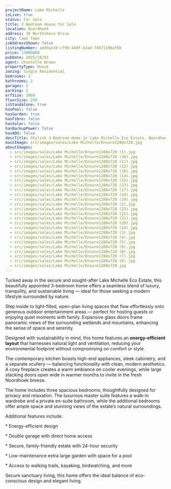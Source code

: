 ```yaml
---
projectName: Lake Michelle
isLive: true
status: For Sale
title: 3 Bedroom House for Sale
location: Noordhoek
address: 30 Northshore Drive
city: Cape Town
isAddressShown: false
listingNumber: add9ae10-cf99-449f-b2ad-7457119baf6b
price: 13800000
pubDate: 2025/10/01
agent: Chantelle Brown
propertyType: House
zoning: Single Residential
bedrooms: 3
bathrooms: 2
garages: 2
parking: 2
erfSize: 1860
floorSize: 250
isStandalone: true
hasPool: false
hasGarden: true
hasFibre: false
hasSolar: false
hasBackupPower: false
hasADU: false
descTitle: Stylish 3-Bedroom Home in Lake Michelle Eco Estate, Noordhoek
mainImage: src/images/sales/Lake Michelle/Ensure1280x720.jpg
aboutImages:
  - src/images/sales/Lake Michelle/Ensure1280x720 (1).jpg
  - src/images/sales/Lake Michelle/Ensure1280x720 (10).jpg
  - src/images/sales/Lake Michelle/Ensure1280x720 (11).jpg
  - src/images/sales/Lake Michelle/Ensure1280x720 (12).jpg
  - src/images/sales/Lake Michelle/Ensure1280x720 (16).jpg
  - src/images/sales/Lake Michelle/Ensure1280x720 (14).jpg
  - src/images/sales/Lake Michelle/Ensure1280x720 (15).jpg
  - src/images/sales/Lake Michelle/Ensure1280x720 (13).jpg
  - src/images/sales/Lake Michelle/Ensure1280x720 (17).jpg
  - src/images/sales/Lake Michelle/Ensure1280x720 (18).jpg
  - src/images/sales/Lake Michelle/Ensure1280x720 (19).jpg
  - src/images/sales/Lake Michelle/Ensure1280x720 (2).jpg
  - src/images/sales/Lake Michelle/Ensure1280x720 (23).jpg
  - src/images/sales/Lake Michelle/Ensure1280x720 (22).jpg
  - src/images/sales/Lake Michelle/Ensure1280x720 (21).jpg
  - src/images/sales/Lake Michelle/Ensure1280x720 (20).jpg
  - src/images/sales/Lake Michelle/Ensure1280x720 (24).jpg
  - src/images/sales/Lake Michelle/Ensure1280x720 (3).jpg
  - src/images/sales/Lake Michelle/Ensure1280x720 (4).jpg
  - src/images/sales/Lake Michelle/Ensure1280x720 (5).jpg
  - src/images/sales/Lake Michelle/Ensure1280x720 (9).jpg
  - src/images/sales/Lake Michelle/Ensure1280x720 (8).jpg
  - src/images/sales/Lake Michelle/Ensure1280x720 (7).jpg
  - src/images/sales/Lake Michelle/Ensure1280x720 (6).jpg
  - src/images/sales/Lake Michelle/Ensure1280x720.jpg
---
```

Tucked away in the secure and sought-after Lake Michelle Eco Estate, this beautifully appointed 3-bedroom home offers a seamless blend of luxury, tranquility, and sustainable living — ideal for those seeking a modern lifestyle surrounded by nature.

Step inside to light-filled, open-plan living spaces that flow effortlessly onto generous outdoor entertainment areas — perfect for hosting guests or enjoying quiet moments with family. Expansive glass doors frame panoramic views of the surrounding wetlands and mountains, enhancing the sense of space and serenity.

Designed with sustainability in mind, this home features an **energy-efficient layout** that harnesses natural light and ventilation, reducing your environmental footprint without compromising on comfort or style.

The contemporary kitchen boasts high-end appliances, sleek cabinetry, and a separate scullery — balancing functionality with clean, modern aesthetics. A cosy fireplace creates a warm ambiance on cooler evenings, while large stacking doors open wide in warmer months to invite in the fresh Noordhoek breeze.

The home includes three spacious bedrooms, thoughtfully designed for privacy and relaxation. The luxurious master suite features a walk-in wardrobe and a private en-suite bathroom, while the additional bedrooms offer ample space and stunning views of the estate’s natural surroundings.

Additional features include:

\* Energy-efficient design

\* Double garage with direct home access

\* Secure, family-friendly estate with 24-hour security

\* Low-maintenance extra large garden with space for a pool

\* Access to walking trails, kayaking, birdwatching, and more

Secure sanctuary living, this home offers the ideal balance of eco-conscious design and elegant living.